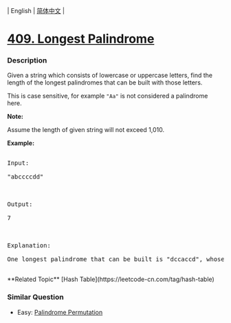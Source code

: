 | English | [简体中文](README.md) |

# [409. Longest Palindrome](https://leetcode-cn.com/problems/longest-palindrome)
 ### Description
<p>Given a string which consists of lowercase or uppercase letters, find the length of the longest palindromes that can be built with those letters.</p>

<p>This is case sensitive, for example <code>"Aa"</code> is not considered a palindrome here.</p>

<p><b>Note:</b><br />
Assume the length of given string will not exceed 1,010.
</p>

<p><b>Example: </b>
<pre>
Input:
"abccccdd"

Output:
7

Explanation:
One longest palindrome that can be built is "dccaccd", whose length is 7.
</pre>
</p>
**Related Topic**  [Hash Table](https://leetcode-cn.com/tag/hash-table) 

### Similar Question
 - Easy:	[Palindrome Permutation](https://leetcode-cn.com/problems/palindrome-permutation) 
